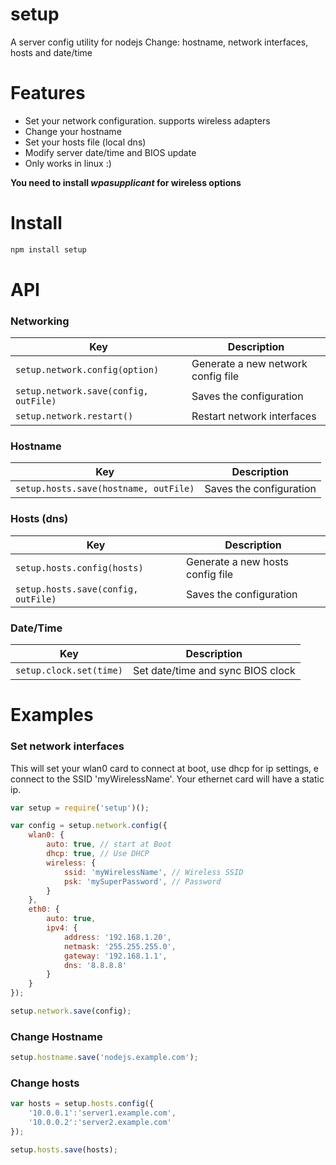 setup
=====
A server config utility for nodejs
Change: hostname, network interfaces, hosts and date/time

# Features

- Set your network configuration. supports wireless adapters
- Change your hostname
- Set your hosts file (local dns)
- Modify server date/time and BIOS update
- Only works in linux :)

**You need to install *wpasupplicant* for wireless options**


# Install
```bash
npm install setup
```

# API

### Networking
Key | Description
--- | ---
`setup.network.config(option)` | Generate a new network config file
`setup.network.save(config, outFile)` | Saves the configuration
`setup.network.restart()` | Restart network interfaces

### Hostname
Key | Description 
--- | --- 
`setup.hosts.save(hostname, outFile)` | Saves the configuration


### Hosts (dns)
Key | Description 
--- | --- 
`setup.hosts.config(hosts)` | Generate a new hosts config file
`setup.hosts.save(config, outFile)` | Saves the configuration


### Date/Time
Key | Description 
--- | --- 
`setup.clock.set(time)` | Set date/time and sync BIOS clock


# Examples

### Set network interfaces

This will set your wlan0 card to connect at boot, use dhcp for ip settings, e connect to the SSID 'myWirelessName'.
Your ethernet card will have a static ip.

```js
var setup = require('setup')();

var config = setup.network.config({
	wlan0: {
		auto: true, // start at Boot
		dhcp: true, // Use DHCP
		wireless: {
			ssid: 'myWirelessName', // Wireless SSID
			psk: 'mySuperPassword', // Password
		}
	},
	eth0: {
		auto: true,
		ipv4: {
			address: '192.168.1.20',
			netmask: '255.255.255.0',
			gateway: '192.168.1.1',
			dns: '8.8.8.8'
		}
	}
});

setup.network.save(config);
```


### Change Hostname
```js
setup.hostname.save('nodejs.example.com');
```

### Change hosts
```js
var hosts = setup.hosts.config({ 
	'10.0.0.1':'server1.example.com', 
	'10.0.0.2':'server2.example.com'
});

setup.hosts.save(hosts);
```



